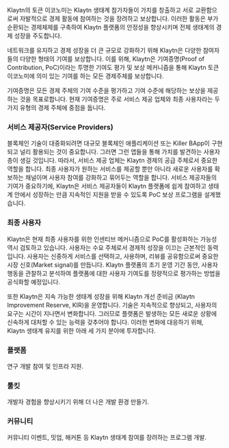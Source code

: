 Klaytn의 토큰 이코노미는 Klaytn 생태계 참가자들이 가치를 창출하고 서로 교환함으로써 자발적으로 경제 활동에 참여하는 것을 장려하고 보상합니다. 이러한 활동은 부가 순환되는 경제체제를 구축하여 Klaytn 플랫폼의 안정성을 향상시키며 전체 생태계의 경제 성장을 주도합니다.

네트워크를 유지하고 경제 성장을 더 큰 규모로 강화하기 위해 Klaytn은 다양한 참여자들의 다양한 형태의 기여를 보상합니다. 이를 위해, Klaytn은 기여증명(Proof of Contribution, PoC)이라는 투명한 기여도 평가 및 보상 메커니즘을 통해 Klaytn 토큰 이코노미에 의미 있는 기여를 하는 모든 경제주체를 보상합니다.

기여증명은 모든 경제 주체의 기여 수준을 평가하고 기여 수준에 해당하는 보상을 제공하는 것을 목표로합니다. 현재 기여증명은 주로 서비스 제공 업체와 최종 사용자라는 두 가지 유형의 경제 주체에 중점을 둡니다.

### 서비스 제공자(Service Providers)

블록체인 기술이 대중화되려면 대규모 블록체인 애플리케이션 또는 Killer BApp이 구현되고 널리 활용되는 것이 중요합니다. 그러면 그런 앱들을 통해 가치를 발견하는 사용자층이 생길 것입니다. 따라서, 서비스 제공 업체는 Klaytn 경제의 공급 주체로서 중요한 역할을 합니다. 최종 사용자가 원하는 서비스를 제공할 뿐만 아니라 새로운 사용자를 확보하는 채널이며 사용자 참여를 강화하고 묶어두는 역할을 합니다. 서비스 제공자들의 기여가 중요하기에, Klaytn은 서비스 제공자들이 Klaytn 플랫폼에 쉽게 참여하고 생태계 안에서 성장하는 만큼 지속적인 지원을 받을 수 있도록 PoC 보상 프로그램을 설계했습니다.

### 최종 사용자

Klaytn은 현재 최종 사용자를 위한 인센티브 메커니즘으로 PoC를 활성화하는 가능성 역시 검토하고 있습니다. 사용자는 수요 주체로서 경제적 성장을 이끄는 근본적인 동력입니다. 사용자는 신중하게 서비스를 선택하고, 사용하며, 리뷰를 공유함으로써 중요한 시장 신호(Market signal)를 만듭니다. Klaytn 플랫폼의 초기 운영 기간 동안, 사용자 행동을 관찰하고 분석하여 플랫폼에 대한 사용자 기여도를 정량적으로 평가하는 방법을 공식화할 예정입니다.

또한 Klaytn은 지속 가능한 생태계 성장을 위해 Klaytn 개선 준비금 (Klaytn Improvement Reserve, KIR)을 운영합니다. 기술은 지속적으로 향상되고, 사용자의 요구는 시간이 지나면서 변화합니다. 그러므로 플랫폼은 발생하는 모든 새로운 상황에 신속하게 대처할 수 있는 능력을 갖추어야 합니다. 이러한 변화에 대응하기 위해, Klaytn 생태계 유지를 위한 아래 세 가지 분야에 투자합니다.

### 플랫폼

연구 개발 참여 및 인프라 지원.

### 툴킷

개발자 경험을 향상시키기 위해 더 나은 개발 환경 만들기.

### 커뮤니티

커뮤니티 이벤트, 밋업, 해커톤 등 Klaytn 생태계 참여를 장려하는 프로그램 개발.
